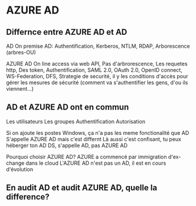 # AZURE AD
## Differnce entre AZURE AD et AD
AD
On premise AD:
Authentification, Kerberos, NTLM, RDAP, Arborescence (arbres-OU)
				
AZURE AD
On line access via web
API, Pas d'arbrorescence, Les requetes http, Des token, Authentification, SAML 2.0,
OAuth 2.0, OpenID connect, WS-Federation, DFS,  Strategie de securité, il y les conditions d'accès pour gérer les mesures de sécurité
(comment va s'authentifier les gens, d'ou ils viennent...)
								 
								  
## AD et AZURE AD ont en commun 
Les utilisateurs
Les groupes
Authentification
Autorisation
								  


Si on ajoute les postes Windows, ça n'a pas les meme fonctionalité que AD
S'appelle AZURE AD mais c'est differnt
Là aussi c'est confisant, tu peux héberger ton AD DS, s'appelle AD, pas AZURE AD

Pourquoi choisir AZURE AD?
AZURE a commencé par immigration d'ex-change dans le cloud
L'AZURE AD n'est pas un AD, il est en cours d'évolution

## En audit AD et audit AZURE AD, quelle la difference?
